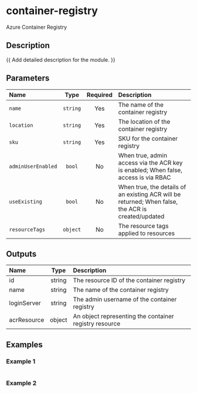 # container-registry

Azure Container Registry

## Description

{{ Add detailed description for the module. }}

## Parameters

| Name               | Type     | Required | Description                                                                                        |
| :----------------- | :------: | :------: | :------------------------------------------------------------------------------------------------- |
| `name`             | `string` | Yes      | The name of the container registry                                                                 |
| `location`         | `string` | Yes      | The location of the container registry                                                             |
| `sku`              | `string` | Yes      | SKU for the container registry                                                                     |
| `adminUserEnabled` | `bool`   | No       | When true, admin access via the ACR key is enabled; When false, access is via RBAC                 |
| `useExisting`      | `bool`   | No       | When true, the details of an existing ACR will be returned; When false, the ACR is created/updated |
| `resourceTags`     | `object` | No       | The resource tags applied to resources                                                             |

## Outputs

| Name        | Type   | Description                                            |
| :---------- | :----: | :----------------------------------------------------- |
| id          | string | The resource ID of the container registry              |
| name        | string | The name of the container registry                     |
| loginServer | string | The admin username of the container registry           |
| acrResource | object | An object representing the container registry resource |

## Examples

### Example 1

```bicep
```

### Example 2

```bicep
```